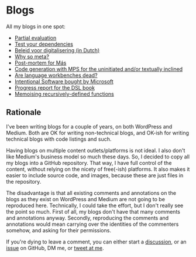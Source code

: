 # Blogs

All my blogs in one spot:

* [Partial evaluation](content/partial-evaluation/partial-evaluation.adoc)
* [Test your dependencies](content/test-your-dependencies.adoc)
* [Beleid voor digitalisering (in Dutch)](content/reactie-op-oproep-Ron.adoc)
* [Why so meta?](content/why-so-meta.adoc)
* [Post-mortem for Más](content/post-mortem-for-Más.adoc)
* [Code generation with MPS for the uninitiated and/or textually inclined](content/code-generation-with-mps-for-the-uninitiated-and-or-textually-inclined.adoc)
* [Are language workbenches dead?](content/are-language-workbenches-dead.adoc)
* [Intentional Software bought by Microsoft](content/intentional-software-bought-by-microsoft.adoc)
* [Progress report for the DSL book](content/book-progress-update-2022-09.adoc)
* [Memoising recursively-defined functions](content/fibonacci/HOFs-for-recursively-defined-functions.adoc)


## Rationale

I've been writing blogs for a couple of years, on both WordPress and Medium.
Both are OK for writing non-technical blogs, and OK-ish for writing technical blogs with code listings and such.

Having blogs on multiple content outlets/platforms is not ideal.
I also don't like Medium's business model so much these days.
So, I decided to copy all my blogs into a GitHub repository.
That way, I have full control of the content, without relying on the nicety of free(-ish) platforms.
It also makes it easier to include source code, and images, because these are just files in the repository.

The disadvantage is that all existing comments and annotations on the blogs as they exist on WordPress and Medium are not going to be reproduced here.
Technically, I could take the effort, but I don't really see the point so much.
First of all, my blogs don't have that many comments and annotations anyway.
Secondly, reproducing the comments and annotations would mean carrying over the identities of the commenters somehow, and asking for their permissions.

If you're dying to leave a comment, you can either start a [discussion](https://github.com/dslmeinte/blogs/discussions), or an [issue](https://github.com/dslmeinte/blogs/issues) on GitHub, DM me, or [tweet at me](https://twitter.com/meinte37).

